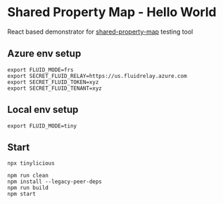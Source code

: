 # Shared Property Map - Hello World

React based demonstrator for [shared-property-map](https://github.com/dstanesc/shared-property-map) testing tool

## Azure env setup
```
export FLUID_MODE=frs
export SECRET_FLUID_RELAY=https://us.fluidrelay.azure.com
export SECRET_FLUID_TOKEN=xyz
export SECRET_FLUID_TENANT=xyz
```

## Local env setup

```
export FLUID_MODE=tiny
```

## Start

```
npx tinylicious
```

```
npm run clean
npm install --legacy-peer-deps
npm run build
npm start
```